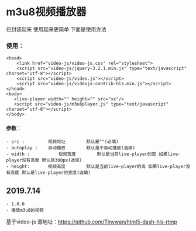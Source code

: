 # m3u8视频播放器

已封装起来 使用起来更简单 下面是使用方法

### 使用：

	<head>
		<link href="video-js/video-js.css" rel="stylesheet">
		<script src="video-js/jquery-3.2.1.min.js" type="text/javascript" charset="utf-8"></script>
		<script src="video-js/video.js"></script>
		<script src="video-js/videojs-contrib-hls.min.js"></script>
    </head>
    <body>
	   <live-player width="" height="" src="xx"/>
	   <script src="video-js/m3u8player.js" type="text/javascript" charset="utf-8"></script>
    </body>
   
#### 参数：
	- src : 		视频地址		默认是""(必填)
	- autoplay :    自动播放		默认是不自动播放(选填)
	- width : 	        视频宽度		默认是当前live-player的宽 如果live-player没有宽度 默认是300px(选填)
	- height:		视频高度		默认是当前live-player的高 如果live-player没有高度 默认是live-player的宽度(选填)

## 2019.7.14
	- 1.0.0
	- 播放m3u8的视频
	

基于video-js 源地址：https://github.com/Tinywan/html5-dash-hls-rtmp